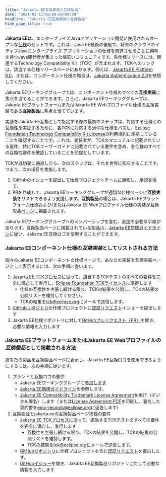 ```yaml
---
title: "Jakarta EE互換実装と互換製品"
date: "2021-03-11T00:00:00+00:00"
headline: "Jakarta EE互換実装と互換製品"
hide_page_title: true
---
```


**Jakarta EE**は、エンタープライズJavaアプリケーション開発に使用されるオープンな[仕様](https://jakarta.ee/ja/specifications/ "Jakarta EE Specifications")のセットです。これは、Java EE技術の後継で、将来のクラウドネイティブJavaエンタープライズ アプリケーションの仕様を前進させることに興味を持つJava開発者が集まった幅広いコミュニティです。各仕様リリースには、関連するTechnology Compatibility Kit（TCK）が含まれます。TCKへのリンクは、該当する仕様リリースページにあります。例えば、[Jakarta EE Platform 9.0](https://jakarta.ee/ja/specifications/platform/9/)、または、コンポーネント仕様の場合は、[Jakarta Authentication 2.0](https://jakarta.ee/ja/specifications/authentication/2.0/)を参照してください。

Jakarta EEワーキンググループでは、コンポーネント仕様のすべての**互換実装**に焦点を当てることができます。さらに、Jakarta EEワーキンググループは、Jakarta EEプラットフォームまたはJakarta EE Webプロファイル仕様の互換実装である**互換製品**に焦点を当てています。 

実装をJakarta EE互換として指定する際の最初のステップは、対応する仕様との互換性を実証するために、各TCKに対応する適切な仕様をパスし、[Eclipse Foundation Technology Compatibility Kit License](https://www.eclipse.org/legal/tck.php)の利用規約に準拠していることを確認することです。これは、実装者が、TCKのマニュアルに記載されている要件、特にTCKユーザーガイドに記載されている要件を含め、各仕様のすべての互換性要件を確認していることを前提としています。

TCKが成功裏に通過したら、次のステップは、それを世界に知らせることです。つまり、次の項目を実施します。 
1.   GitHubのイシューを提出して仕様プロジェクトチームに通知し、承認を得て、 
2.   PRを作成して、Jakarta EEワーキンググループが適切な仕様ページに**互換実装**をリストできるよう支援します。**互換製品**の場合は、Jakarta EEプラットフォーム仕様および/またはJakarta EE Webプロファイル仕様の実装が互換製品[ページ](https://jakarta.ee/ja/compatibility/)に掲載されます。 

Jakarta EEワーキンググループへのメンバーシップを含む、追加の必要な手順があります。互換製品ページに掲載されている製品は、[Jakarta EE商標ガイドライン](https://jakarta.ee/ja/legal/trademark_guidelines/)に従い、Jakarta EE互換ロゴを使用することができます。


### Jakarta EEコンポーネント仕様の*互換実装*としてリストされる方法
 
個々のJakarta EEコンポーネントの仕様ページで、あなたの実装を互換実装ページとして表示するには、次の手順に従います。
1.   [Jakarta EE TCKプロセス](https://jakarta.ee/ja/committees/specification/tckprocess/)に従って、該当するTCKテストのすべての要件を完全に満たして実行し、[Eclipse Foundation TCKライセンス](https://www.eclipse.org/legal/tck.php)に準拠します
      - 仕様の互換性を主張し続ける限り、TCKの結果を公開し、TCKの結果の公開リストを維持してください。
      - TCKの結果を[tck@eclipse.org](mailto:tck@eclipse.org)にメールで送信します。
2.	[GitHubリポジトリ](https://github.com/eclipse-ee4j/)の仕様プロジェクトに[認証リクエスト](https://raw.githubusercontent.com/jakartaee/specification-committee/master/compatibility-certification-request.md)イシューを提出します
3.	Jakarta EE仕様リポジトリに対して[GitHubプルリクエスト（PR）](https://github.com/jakartaee/specifications/pulls)を開き、必要な情報を入力します


### Jakarta EEプラットフォームまたはJakarta EE Webプロファイルの*互換製品*として掲載される方法 

あなたの製品を互換製品ページに表示し、Jakarta EE互換ロゴを使用できるようにするには、次の手順に従います。
 1. ブランドと互換ロゴの要件
     - Jakarta EEワーキンググループに[参加します](https://jakarta.ee/membership/)
     - [Jakarta EE商標ガイドライン](https://jakarta.ee/ja/legal/trademark_guidelines/)を参照します。
     - [Jakarta EE Compatibility Trademark License Agreement](https://app.hellosign.com/s/Aoi0Sx4E)を実行（デジタル署名）します（または[License Agreement PDF](/legal/trademark_guidelines/jakarta-ee-trademark-license.pdf)を印刷し、署名した契約書を[emo-records@eclipse.org](mailto:emo-records@eclipse.org)に返送します）
2.	互換認証とjakarta.eeの互換製品ページ掲載の要件 
    - [Jakarta EE TCKプロセス](https://jakarta.ee/ja/committees/specification/tckprocess/)に従って、該当するTCKテストのすべての要件を完全に満たし、実行します
      - 互換性を主張し続ける限り、TCKの結果を公開し、TCKの結果の公開リストを維持します。
      - TCKの結果を[tck@eclipse.org](mailto:tck@eclipse.org)にメールで送信します。
    - [GitHubリポジトリ](https://github.com/eclipse-ee4j/jakartaee-platform)に仕様プロジェクトを含む[認証リクエスト](https://raw.githubusercontent.com/jakartaee/specification-committee/master/compatibility-certification-request.md)を提出します。
    - [GitHubイシュー](https://github.com/jakartaee/jakarta.ee/issues/new?template=compatibility.md)を開き、Jakarta EE互換製品リポジトリに対して必要な情報を入力します
